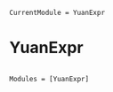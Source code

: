 ```@meta
CurrentModule = YuanExpr
```

# YuanExpr

```@index
```

```@autodocs
Modules = [YuanExpr]
```
